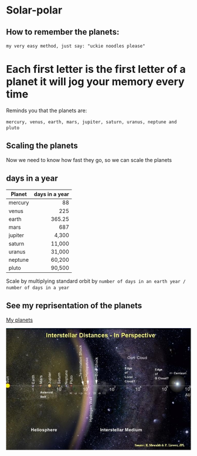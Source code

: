 # Solar-polar

## How to remember the planets:

```
my very easy method, just say: "uckie noodles please"
```
# Each first letter is the first letter of a planet it will jog your memory every time
Reminds you that the planets are:
```
mercury, venus, earth, mars, jupiter, saturn, uranus, neptune and pluto
```

## Scaling the planets

Now we need to know how fast they go, so we can scale the planets

## days in a year

Planet | days in a year
--- | ---: 
mercury | 88
venus | 225 
earth | 365.25
mars | 687
jupiter | 4,300
saturn | 11,000
uranus | 31,000
neptune | 60,200
pluto | 90,500

Scale by multiplying standard orbit by `number of days in an earth year / number of days in a year`

## See my reprisentation of the planets

[My planets](https://mewhubhawk.github.io/Solar-polar/)

![all the things in the solar system](distance-to-alpha-centuri.jpg)
